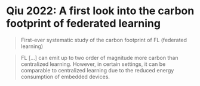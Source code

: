 # Qiu 2022: A first look into the carbon footprint of federated learning

> First-ever systematic study of the carbon footprint of FL (federated learning)

> FL [...] can emit up to two order of magnitude more carbon than centralized learning. However, in certain settings, it can be comparable to centralized learning due to the reduced energy consumption of embedded devices.
